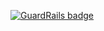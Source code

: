 
[![GuardRails badge](https://badges.production.guardrails.io/shtakai/cd_mean_mean_simpleserver.svg)](https://www.guardrails.io)

